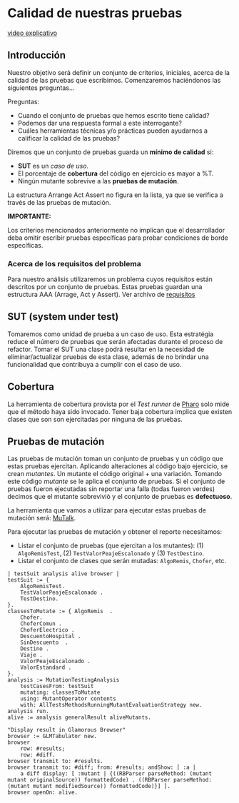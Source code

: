 # Calidad de nuestras pruebas

[video explicativo](https://drive.google.com/file/d/1P5pOSKhjLh5wWuZ6TVr_JWRgYqRq80hf/view?usp=sharing)

## Introducción

Nuestro objetivo será definir un conjunto de criterios, iniciales, acerca de la calidad de las pruebas que escribimos. Comenzaremos haciéndonos las siguientes preguntas...

Preguntas:
- Cuando el conjunto de pruebas que hemos escrito tiene calidad? 
- Podemos dar una respuesta formal a este interrogante?
- Cuáles herramientas técnicas y/o prácticas pueden ayudarnos a calificar la calidad de las pruebas?

Diremos que un conjunto de pruebas guarda un **mínimo de calidad** si:

- **SUT** es un *caso de uso*. 
- El porcentaje de **cobertura** del código en ejercicio es mayor a %T.
- Ningún mutante sobrevive a las **pruebas de mutación**.

La estructura Arrange Act Assert no figura en la lista, ya que se verifica a través de las pruebas de mutación. 

**IMPORTANTE:**

Los criterios mencionados anteriormente no implican que el desarrollador deba omitir escribir pruebas específicas para probar condiciones de borde específicas. 

### Acerca de los requisitos del problema

Para nuestro análisis utilizaremos un problema cuyos requisitos están descritos por un conjunto de pruebas. Estas pruebas guardan una estructura AAA (Arrage, Act y Assert). Ver archivo de [requisitos](tests/TP1-Requeriments-Tests.st)

## SUT (system under test)

Tomaremos como unidad de prueba a un caso de uso. Esta estratégia reduce el número de pruebas que serán afectadas durante el proceso de refactor. Tomar el SUT una clase podrá resultar en la necesidad de eliminar/actualizar pruebas de esta clase, además de no brindar una funcionalidad que contribuya a cumplir con el caso de uso. 

## Cobertura

La herramienta de cobertura provista por el *Test runner* de [Pharo](https://pharo.org/) solo mide que el método haya sido invocado. Tener baja cobertura implica que existen clases que son son ejercitadas por ninguna de las pruebas. 

## Pruebas de mutación

Las pruebas de mutación toman un conjunto de pruebas y un código que estas pruebas ejercitan. Aplicando alteraciones al código bajo ejercicio, se crean *mutantes*. Un mutante el código original + una variación. Tomando este código *mutante* se le aplica el conjunto de pruebas. Si el conjunto de pruebas fueron ejecutadas sin reportar una falla (todas fueron verdes) decimos que el mutante sobrevivió y el conjunto de pruebas es **defectuoso**. 

La herramienta que vamos a utilizar para ejecutar estas pruebas de mutación será: [MuTalk](https://github.com/pavel-krivanek/mutalk).

Para ejecutar las pruebas de mutación y obtener el reporte necesitamos:

- Listar el conjunto de pruebas (que ejercitan a los mutantes): (1) `AlgoRemisTest`, (2) `TestValorPeajeEscalonado` y (3) `TestDestino`.
- Listar el conjunto de clases que serán mutadas: `AlgoRemis`, `Chofer`, etc.

```smalltalk
| testSuit analysis alive browser |
testSuit := {
	AlgoRemisTest.
	TestValorPeajeEscalonado .
	TestDestino.
}.
classesToMutate := { AlgoRemis  .
	Chofer.
	ChoferComun .
	ChoferElectrico .
	DescuentoHospital .
	SinDescuento  .
	Destino .
	Viaje .
	ValorPeajeEscalonado .
	ValorEstandard .
}.
analysis := MutationTestingAnalysis
    testCasesFrom: testSuit
    mutating: classesToMutate 
    using: MutantOperator contents
    with: AllTestsMethodsRunningMutantEvaluationStrategy new.
analysis run.
alive := analysis generalResult aliveMutants.

"Display result in Glamorous Browser"
browser := GLMTabulator new.
browser 
	row: #results;
	row: #diff.
browser transmit to: #results.
browser transmit to: #diff; from: #results; andShow: [ :a | 
	a diff display: [ :mutant | {((RBParser parseMethod: (mutant mutant originalSource)) formattedCode) . ((RBParser parseMethod: (mutant mutant modifiedSource)) formattedCode)}] ].
browser openOn: alive.
```
